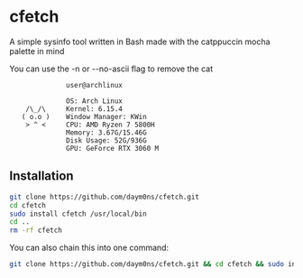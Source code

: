 # cfetch
A simple sysinfo tool written in Bash made with the catppuccin mocha palette in mind

You can use the -n or --no-ascii flag to remove the cat

```
              user@archlinux

              OS: Arch Linux
    /\_/\     Kernel: 6.15.4
   ( o.o )    Window Manager: KWin
    > ^ <     CPU: AMD Ryzen 7 5800H 
              Memory: 3.67G/15.46G
              Disk Usage: 52G/936G
              GPU: GeForce RTX 3060 M
```

## Installation

```bash
git clone https://github.com/daym0ns/cfetch.git
cd cfetch
sudo install cfetch /usr/local/bin
cd ..
rm -rf cfetch
```
You can also chain this into one command:
```bash
git clone https://github.com/daym0ns/cfetch.git && cd cfetch && sudo install cfetch /usr/local/bin && cd .. && rm -rf cfetch
```
